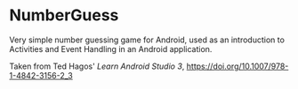 <h1>NumberGuess</h1>

Very simple number guessing game for Android, used as an introduction to Activities and Event Handling in an Android application.

Taken from Ted Hagos' <i>Learn Android Studio 3</i>, https://doi.org/10.1007/978-1-4842-3156-2_3
